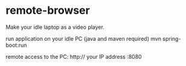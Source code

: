 # remote-browser

Make your idle laptop as a video player.

run application on your idle PC (java and maven required)
      mvn spring-boot:run
   
remote access to the PC:
      http:// your IP address :8080



 
